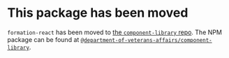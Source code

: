 # This package has been moved

`formation-react` has been moved to
[the `component-library` repo](https://github.com/department-of-veterans-affairs/component-library).
The NPM package can be found at
[`@department-of-veterans-affairs/component-library`](https://www.npmjs.com/package/@department-of-veterans-affairs/component-library).
